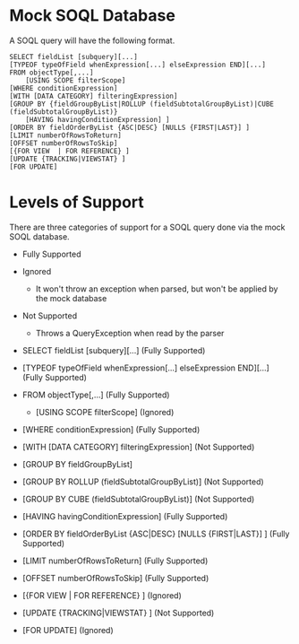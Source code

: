 # Mock SOQL Database


A SOQL query will have the following format.

```
SELECT fieldList [subquery][...]
[TYPEOF typeOfField whenExpression[...] elseExpression END][...]
FROM objectType[,...] 
    [USING SCOPE filterScope]
[WHERE conditionExpression]
[WITH [DATA CATEGORY] filteringExpression]
[GROUP BY {fieldGroupByList|ROLLUP (fieldSubtotalGroupByList)|CUBE (fieldSubtotalGroupByList)} 
    [HAVING havingConditionExpression] ] 
[ORDER BY fieldOrderByList {ASC|DESC} [NULLS {FIRST|LAST}] ]
[LIMIT numberOfRowsToReturn]
[OFFSET numberOfRowsToSkip]
[{FOR VIEW  | FOR REFERENCE} ]
[UPDATE {TRACKING|VIEWSTAT} ]
[FOR UPDATE]
```

# Levels of Support
There are three categories of support for a SOQL query done via the mock SOQL database.
* Fully Supported
* Ignored
  * It won't throw an exception when parsed, but won't be applied by the mock database
* Not Supported
  * Throws a QueryException when read by the parser

* SELECT fieldList \[subquery\]\[...\] (Fully Supported)
* \[TYPEOF typeOfField whenExpression\[...\] elseExpression END\]\[...\] (Fully Supported)
* FROM objectType\[,...\] (Fully Supported)
  * \[USING SCOPE filterScope\] (Ignored)
* \[WHERE conditionExpression\] (Fully Supported)
* \[WITH \[DATA CATEGORY\] filteringExpression\] (Not Supported)
* \[GROUP BY fieldGroupByList\]
* \[GROUP BY ROLLUP (fieldSubtotalGroupByList)\] (Not Supported)
* \[GROUP BY CUBE (fieldSubtotalGroupByList)\] (Not Supported)
* \[HAVING havingConditionExpression\] (Fully Supported)
* \[ORDER BY fieldOrderByList {ASC|DESC} \[NULLS {FIRST|LAST}\] \] (Fully Supported)
* \[LIMIT numberOfRowsToReturn\] (Fully Supported)
* \[OFFSET numberOfRowsToSkip\] (Fully Supported)
* \[{FOR VIEW  | FOR REFERENCE} \] (Ignored)
* \[UPDATE {TRACKING|VIEWSTAT} \] (Not Supported)
* \[FOR UPDATE\] (Ignored)
